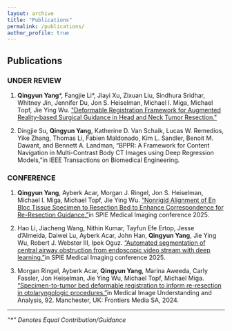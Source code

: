 ```yaml
---
layout: archive
title: "Publications"
permalink: /publications/
author_profile: true
---
```


## Publications

### UNDER REVIEW

1. **Qingyun Yang**\*, Fangjie Li\*, Jiayi Xu, Zixuan Liu, Sindhura Sridhar, Whitney Jin, Jennifer Du, Jon S. Heiselman, Michael I. Miga, Michael Topf, Jie Ying Wu. ["Deformable Registration Framework for Augmented Reality-based Surgical Guidance in Head and Neck Tumor Resection."](https://arxiv.org/abs/2503.08802)

2. Dingjie Su, **Qingyun Yang**, Katherine D. Van Schaik, Lucas W. Remedios, Yike Zhang, Thomas Li, Fabien Maldonado, Kim L. Sandler, Benoit M. Dawant, and Bennett A. Landman, “BPPR: A Framework for Content Navigation in Multi-Contrast Body CT Images using Deep Regression Models,”in IEEE Transactions on Biomedical Engineering.

### CONFERENCE

1. **Qingyun Yang**, Ayberk Acar, Morgan J. Ringel, Jon S. Heiselman, Michael I. Miga, Michael Topf, Jie Ying Wu. [“Nonrigid Alignment of En Bloc Tissue Specimen to Resection Bed to Enhance Correspondence for Re-Resection Guidance.”](https://www.spiedigitallibrary.org/conference-proceedings-of-spie/13408/1340811/Nonrigid-alignment-of-en-bloc-tissue-specimen-to-resection-bed/10.1117/12.3047043.short)in SPIE Medical Imaging conference 2025.

2. Hao Li, Jiacheng Wang, Nithin Kumar, Tayfun Efe Ertop, Jesse d’Almeida, Daiwei Lu, Ayberk Acar, John Han, **Qingyun Yang**, Jie Ying Wu, Robert J. Webster III, Ipek Oguz. [“Automated segmentation of central airway obstruction from endoscopic video stream with deep learning.”](https://www.spiedigitallibrary.org/conference-proceedings-of-spie/13408/3047413/Automated-segmentation-of-central-airway-obstruction-from-endoscopic-video-stream/10.1117/12.3047413.short)in SPIE Medical Imaging conference 2025.

3. Morgan Ringel, Ayberk Acar, **Qingyun Yang**, Marina Aweeda, Carly Fassler, Jon Heiselman, Jie Ying Wu, Michael Topf, Michael Miga. [“Specimen-to-tumor bed deformable registration to inform re-resection in otolaryngologic procedures.”](https://www.frontiersin.org/books/Medical_Image_Understanding_and_Analysis/12759)in Medical Image Understanding and Analysis, 92. Manchester, UK: Frontiers Media SA, 2024.

<!-- 
### JOURNAL

### WORKSHOP -->

---

_“\*” Denotes Equal Contribution/Guidance_  

